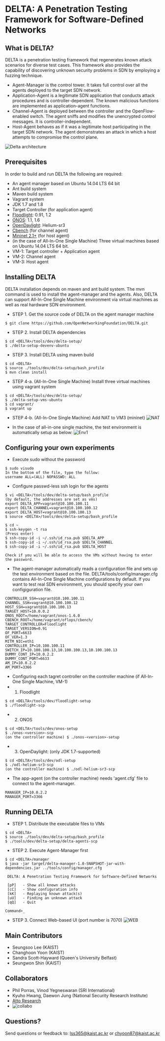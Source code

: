 # DELTA: A Penetration Testing Framework for Software-Defined Networks

## What is DELTA?
DELTA is a penetration testing framework that regenerates known attack scenarios for diverse test cases. This framework also provides the capability of discovering unknown security problems in SDN by employing a fuzzing technique.

+ Agent-Manager is the control tower. It takes full control over all the agents deployed to the target SDN network.
+ Application-Agent is a legitimate SDN application that conducts attack procedures and is controller-dependent. The known malicious functions are implemented as application-agent functions.
+ Channel-Agent is deployed between the controller and the OpenFlow-enabled switch. The agent sniffs and modifies the unencrypted control messages. It is controller-independent.
+ Host-Agent behaves as if it was a legitimate host participating in the target SDN network. The agent demonstrates an attack in which a host attempts to compromise the control plane.

![Delta architecture](http://143.248.53.145/research/arch.png)

## Prerequisites
In order to build and run DELTA the following are required:
+ An agent manager based on Ubuntu 14.04 LTS 64 bit
 + Ant build system
 + Maven build system
 + Vagrant system
 + JDK 1.7 and 1.8
+ Target Controller (for application agent)
 + [Floodlight](http://www.projectfloodlight.org/download/): 0.91, 1.2
 + [ONOS](https://wiki.onosproject.org/display/ONOS/Downloads): 1.1, 1.6
 + [OpenDaylight](https://www.opendaylight.org/downloads): Helium-sr3
+ [Cbench](https://floodlight.atlassian.net/wiki/display/floodlightcontroller/Cbench) (for channel agent)
+ [Mininet 2.1+](http://mininet.org/download/) (for host agent)
+ (in the case of All-In-One Single Machine) Three virtual machines based on Ubuntu 14.04 LTS 64 bit.
 + VM-1: Target controller + Application agent
 + VM-2: Channel agent
 + VM-3: Host agent

## Installing DELTA
DELTA installation depends on maven and ant build system. The mvn command is used to install the agent-manager and the agents. Also, DELTA can support All-In-One Single Machine environment via virtual machines as well as real hardware SDN environment.

+ STEP 1. Get the source code of DELTA on the agent manager machine

```
$ git clone https://github.com/OpenNetworkingFoundation/DELTA.git
```

+ STEP 2. Install DELTA dependencies

```
$ cd <DELTA>/tools/dev/delta-setup/
$ ./delta-setup-devenv-ubuntu
```

+ STEP 3. Install DELTA using maven build

```
$ cd <DELTA>
$ source ./tools/dev/delta-setup/bash_profile
$ mvn clean install
```

+ STEP 4-a. (All-In-One Single Machine) Install three virtual machines using vagrant system

```
$ cd <DELTA>/tools/dev/delta-setup/
$ ./delta-setup-vms-ubuntu
$ cd vagrant/
$ vagrant up
```

+ STEP 4-b. (All-In-One Single Machine) Add NAT to VM3 (mininet)
![NAT](http://143.248.53.145/research/nat1.png)


+ In the case of all-in-one single machine, the test environment is automatically setup as below:
![Env1](http://143.248.53.145/research/env_v1.png)


## Configuring your own experiments
+ Execute sudo without the password
```
$ sudo visudo
In the bottom of the file, type the follow:
username ALL=(ALL) NOPASSWD: ALL
```
+ Configure passwd-less ssh login for the agents

```
$ vi <DELTA>/tools/dev/delta-setup/bash_profile
(by default, the addresses are set as vms)
export DELTA_APP=vagrant@10.100.100.11
export DELTA_CHANNEL=vagrant@10.100.100.12
export DELTA_HOST=vagrant@10.100.100.13
$ source <DELTA>/tools/dev/delta-setup/bash_profile

$ cd ~
$ ssh-keygen -t rsa
(Press enter)
$ ssh-copy-id -i ~/.ssh/id_rsa.pub $DELTA_APP
$ ssh-copy-id -i ~/.ssh/id_rsa.pub $DELTA_CHANNEL
$ ssh-copy-id -i ~/.ssh/id_rsa.pub $DELTA_HOST

Check if you will be able to access the VMs without having to enter the password.
```

+ The agent-manager automatically reads a configuration file and sets up the test environment based on the file. DELTA/tools/config/manager.cfg contains All-In-One Single Machine configurations by default. If you want to test real SDN environment, you should specify your own configiguration file.
```
CONTROLLER_SSH=vagrant@10.100.100.11
CHANNEL_SSH=vagrant@10.100.100.12
HOST_SSH=vagrant@10.100.100.13
TARGET_HOST=10.0.0.2
ONOS_ROOT=/home/vagrant/onos-1.6.0
CBENCH_ROOT=/home/vagrant/oflops/cbench/
TARGET_CONTROLLER=Floodlight
TARGET_VERSION=0.91
OF_PORT=6633
OF_VER=1.3
MITM_NIC=eth1
CONTROLLER_IP=10.100.100.11
SWITCH_IP=10.100.100.13,10.100.100.13,10.100.100.13
DUMMY_CONT_IP=10.0.2.2
DUMMY_CONT_PORT=6633
AM_IP=10.0.2.2
AM_PORT=3366
```
+ Configuring each tagret controller on the controller machine (if All-In-One Single Machine, VM-1)
+ 1) Floodlight
```
$ cd <DELTA>/tools/dev/floodlight-setup
$ ./floodlight-scp
```
 + 2) ONOS
```
$ cd <DELTA>/tools/dev/onos-setup
$ ./onos-<version>-scp
(on the controller machine) $ ./onos-<version>-setup
```
+ 3) OpenDaylight: (only JDK 1.7-supported)
```
$ cd <DELTA>/tools/dev/odl-setup
$ ./odl-helium-sr3-scp
(on the controller machine) $ ./odl-helium-sr3-scp
```
+ The app-agent (on the controller machine) needs 'agent.cfg' file to connect to the agent-manager.
```
MANAGER_IP=10.0.2.2
MANAGER_PORT=3366
```

## Running DELTA
+ STEP 1. Distribute the executable files to VMs

```
$ cd <DELTA>
$ source ./tools/dev/delta-setup/bash_profile
$ ./tools/dev/delta-setup/delta-agents-scp
```


+ STEP 2. Execute Agent-Manager first
```
$ cd <DELTA>/manager
$ java -jar target/delta-manager-1.0-SNAPSHOT-jar-with-dependencies.jar ../tools/config/manager.cfg

 DELTA: A Penetration Testing Framework for Software-Defined Networks

 [pP]	- Show all known attacks
 [cC]	- Show configuration info
 [kK]	- Replaying known attack(s)
 [uU]	- Finding an unknown attack
 [qQ]	- Quit

Command>_
```

+ STEP 3. Connect Web-based UI (port number is 7070)
![WEB](http://143.248.53.145/research/webui3.png)


## Main Contributors
+ Seungsoo Lee (KAIST)
+ Changhoon Yoon (KAIST)
+ Sandra Scott-Hayward (Queen's University Belfast)
+ Seungwon Shin (KAIST)

## Collaborators
+ Phil Porras, Vinod Yegneswaran (SRI International) 
+ Kyuho Hwang, Daewon Jung (National Security Research Institute)
+ [Atto Research](http://www.atto-research.com/index.php/en/home/)
+ ![collabo](http://143.248.53.145/research/collabo2.png)

## Questions?
Send questions or feedback to: lss365@kaist.ac.kr or chyoon87@kaist.ac.kr
